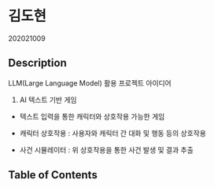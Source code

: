 # 김도현

202021009

## Description

LLM(Large Language Model) 활용 프로젝트 아이디어

1. AI 텍스트 기반 게임

- 텍스트 입력을 통한 캐릭터와 상호작용 가능한 게임

- 캐릭터 상호작용 : 사용자와 캐릭터 간 대화 및 행동 등의 상호작용

- 사건 시뮬레이터 : 위 상호작용을 통한 사건 발생 및 결과 추출

## Table of Contents

```{tableofcontents}

```
